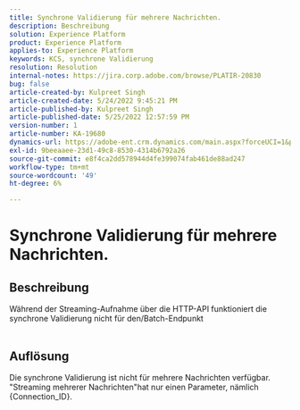 ```yaml
---
title: Synchrone Validierung für mehrere Nachrichten.
description: Beschreibung
solution: Experience Platform
product: Experience Platform
applies-to: Experience Platform
keywords: KCS, synchrone Validierung
resolution: Resolution
internal-notes: https://jira.corp.adobe.com/browse/PLATIR-20830
bug: false
article-created-by: Kulpreet Singh
article-created-date: 5/24/2022 9:45:21 PM
article-published-by: Kulpreet Singh
article-published-date: 5/25/2022 12:57:59 PM
version-number: 1
article-number: KA-19680
dynamics-url: https://adobe-ent.crm.dynamics.com/main.aspx?forceUCI=1&pagetype=entityrecord&etn=knowledgearticle&id=efcbcfcc-aadb-ec11-a7b6-0022480b01c5
exl-id: 9beeaaee-23d1-49c8-8530-4314b6792a26
source-git-commit: e8f4ca2dd578944d4fe399074fab461de88ad247
workflow-type: tm+mt
source-wordcount: '49'
ht-degree: 6%

---
```


# Synchrone Validierung für mehrere Nachrichten.

## Beschreibung

Während der Streaming-Aufnahme über die HTTP-API funktioniert die synchrone Validierung nicht für den/Batch-Endpunkt
<br> 

## Auflösung


Die synchrone Validierung ist nicht für mehrere Nachrichten verfügbar.
&quot;Streaming mehrerer Nachrichten&quot;hat nur einen Parameter, nämlich {Connection_ID}.
